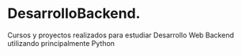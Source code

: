 # DesarrolloBackend.

Cursos y proyectos realizados para estudiar Desarrollo Web Backend utilizando principalmente Python
